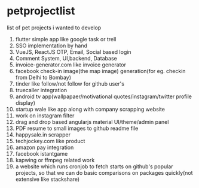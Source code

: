 # petprojectlist
list of pet projects i wanted to develop

1. flutter simple app like google task or trell
2. SSO implementation by hand
3. VueJS, ReactJS OTP, Email, Social based login
4. Comment System, UI,backend, Database
5. invoice-generator.com like invoice generator
6. facebook check-in image(the map image) generation(for eg. checkin from Delhi to Bombay)
7. tinder like follow/not follow for github user's
8. truecaller integration
9. android tv app(wallpapaer/motivational quotes/instagram/twitter profile display)
10. startup wale like app along with company scrapping website
11. work on instagram filter
12. drag and drop based angularjs material UI/theme/admin panel
13. PDF resume to small images to github readme file
14. happysale.in scrapper
15. techjockey.com like product
16. amazon pay integration 
17. facebook istantgame
18. kapwing or ffmpeg related work
19. a website which runs cronjob to fetch starts on github's popular projects, so that we can do basic comparisons on packages quickly(not extensive like stackshare)

